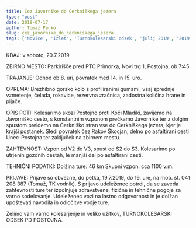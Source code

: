```yaml
---
title: Čez Javornike do Cerkniškega jezera
type: "post"
date: 2019-07-17
author: Tomaž Penko
slug: cez_javornike_do_cerkniskega_jezera
tags: ['Novice', 'Izlet', 'Turnokolesarski odsek', 'julij 2019', '2019']
---
```


KDAJ: v soboto, 20.7.2019

ZBIRNO MESTO:
Parkirišče pred PTC Primorka, Novi trg 1, Postojna, ob 7:45

TRAJANJE:
Odhod ob 8. uri, povratek med 14. in 15. uro.

OPREMA:
Brezhibno gorsko kolo s profiliranimi gumami, vsaj sprednje vzmetenje, čelada, rokavice, rezervna zračnica, zadostna količina hrane in pijače.

OPIS POTI:
Kolesarimo skozi Postojno proti Koči Mladiki, zavijemo na Javorniško cesto, s konstantnim vzponom prečkamo Javornike ter z dolgim spustom preidemo na Cerkniško stran vse do Cerkniškega jezera, kjer je krajši postanek. Sledi
povratek čez Rakov Škocjan, delno po asfaltirani cesti Unec-Postojna ter zaključek na zbirnem mestu.

ZAHTEVNOST:
Vzpon od V2 do V3, spust od S2 do S3. Kolesarimo po utrjenih gozdnih cestah, le manjši del po asfaltirani cesti.

TEHNIČNI PODATKI:
Dolžina ture: 46 km
Skupni vzpon: cca 1100 v.m.

PRIJAVE:
Prijave so obvezne, do petka, 19.7.2019, do 19. ure, na mob. št. 041 208 387 (Tomaž, TK vodnik). S prijavo udeleženec potrdi, da se zaveda zahtevnosti ture ter izpolnjuje zdravstvene, fizične in tehnične pogoje za varno sodelovanje. Udeleženec vozi na lastno odgovornost in je dolžan upoštevati navodila in odločitve vodje ture.

Želimo vam varno kolesarjenje in veliko užitkov,
TURNOKOLESARSKI ODSEK PD POSTOJNA.